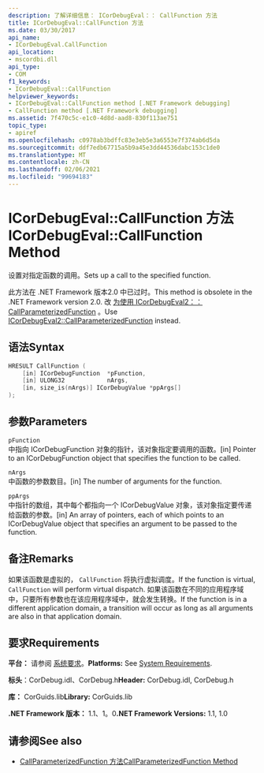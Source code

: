```yaml
---
description: 了解详细信息： ICorDebugEval：： CallFunction 方法
title: ICorDebugEval::CallFunction 方法
ms.date: 03/30/2017
api_name:
- ICorDebugEval.CallFunction
api_location:
- mscordbi.dll
api_type:
- COM
f1_keywords:
- ICorDebugEval::CallFunction
helpviewer_keywords:
- ICorDebugEval::CallFunction method [.NET Framework debugging]
- CallFunction method [.NET Framework debugging]
ms.assetid: 7f470c5c-e1c0-4d8d-aad8-830f113ae751
topic_type:
- apiref
ms.openlocfilehash: c0978ab3bdffc83e3eb5e3a6553e7f374ab6d5da
ms.sourcegitcommit: ddf7edb67715a5b9a45e3dd44536dabc153c1de0
ms.translationtype: MT
ms.contentlocale: zh-CN
ms.lasthandoff: 02/06/2021
ms.locfileid: "99694183"
---
```

# <a name="icordebugevalcallfunction-method"></a><span data-ttu-id="3d6b7-103">ICorDebugEval::CallFunction 方法</span><span class="sxs-lookup"><span data-stu-id="3d6b7-103">ICorDebugEval::CallFunction Method</span></span>

<span data-ttu-id="3d6b7-104">设置对指定函数的调用。</span><span class="sxs-lookup"><span data-stu-id="3d6b7-104">Sets up a call to the specified function.</span></span>

<span data-ttu-id="3d6b7-105">此方法在 .NET Framework 版本2.0 中已过时。</span><span class="sxs-lookup"><span data-stu-id="3d6b7-105">This method is obsolete in the .NET Framework version 2.0.</span></span> <span data-ttu-id="3d6b7-106">改 [为使用 ICorDebugEval2：： CallParameterizedFunction](icordebugeval2-callparameterizedfunction-method.md) 。</span><span class="sxs-lookup"><span data-stu-id="3d6b7-106">Use [ICorDebugEval2::CallParameterizedFunction](icordebugeval2-callparameterizedfunction-method.md) instead.</span></span>

## <a name="syntax"></a><span data-ttu-id="3d6b7-107">语法</span><span class="sxs-lookup"><span data-stu-id="3d6b7-107">Syntax</span></span>

```cpp
HRESULT CallFunction (
    [in] ICorDebugFunction  *pFunction,
    [in] ULONG32            nArgs,
    [in, size_is(nArgs)] ICorDebugValue *ppArgs[]
);
```

## <a name="parameters"></a><span data-ttu-id="3d6b7-108">参数</span><span class="sxs-lookup"><span data-stu-id="3d6b7-108">Parameters</span></span>

`pFunction`\
<span data-ttu-id="3d6b7-109">中指向 ICorDebugFunction 对象的指针，该对象指定要调用的函数。</span><span class="sxs-lookup"><span data-stu-id="3d6b7-109">[in] Pointer to an ICorDebugFunction object that specifies the function to be called.</span></span>

`nArgs`\
<span data-ttu-id="3d6b7-110">中函数的参数数目。</span><span class="sxs-lookup"><span data-stu-id="3d6b7-110">[in] The number of arguments for the function.</span></span>

`ppArgs`\
<span data-ttu-id="3d6b7-111">中指针的数组，其中每个都指向一个 ICorDebugValue 对象，该对象指定要传递给函数的参数。</span><span class="sxs-lookup"><span data-stu-id="3d6b7-111">[in] An array of pointers, each of which points to an ICorDebugValue object that specifies an argument to be passed to the function.</span></span>

## <a name="remarks"></a><span data-ttu-id="3d6b7-112">备注</span><span class="sxs-lookup"><span data-stu-id="3d6b7-112">Remarks</span></span>

<span data-ttu-id="3d6b7-113">如果该函数是虚拟的， `CallFunction` 将执行虚拟调度。</span><span class="sxs-lookup"><span data-stu-id="3d6b7-113">If the function is virtual, `CallFunction` will perform virtual dispatch.</span></span> <span data-ttu-id="3d6b7-114">如果该函数在不同的应用程序域中，只要所有参数也在该应用程序域中，就会发生转换。</span><span class="sxs-lookup"><span data-stu-id="3d6b7-114">If the function is in a different application domain, a transition will occur as long as all arguments are also in that application domain.</span></span>

## <a name="requirements"></a><span data-ttu-id="3d6b7-115">要求</span><span class="sxs-lookup"><span data-stu-id="3d6b7-115">Requirements</span></span>

<span data-ttu-id="3d6b7-116">**平台：** 请参阅 [系统要求](../../get-started/system-requirements.md)。</span><span class="sxs-lookup"><span data-stu-id="3d6b7-116">**Platforms:** See [System Requirements](../../get-started/system-requirements.md).</span></span>

<span data-ttu-id="3d6b7-117">**标头**：CorDebug.idl、CorDebug.h</span><span class="sxs-lookup"><span data-stu-id="3d6b7-117">**Header:** CorDebug.idl, CorDebug.h</span></span>

<span data-ttu-id="3d6b7-118">**库：** CorGuids.lib</span><span class="sxs-lookup"><span data-stu-id="3d6b7-118">**Library:** CorGuids.lib</span></span>

<span data-ttu-id="3d6b7-119">**.NET Framework 版本：** 1.1、1。0</span><span class="sxs-lookup"><span data-stu-id="3d6b7-119">**.NET Framework Versions:** 1.1, 1.0</span></span>

## <a name="see-also"></a><span data-ttu-id="3d6b7-120">请参阅</span><span class="sxs-lookup"><span data-stu-id="3d6b7-120">See also</span></span>

- [<span data-ttu-id="3d6b7-121">CallParameterizedFunction 方法</span><span class="sxs-lookup"><span data-stu-id="3d6b7-121">CallParameterizedFunction Method</span></span>](icordebugeval2-callparameterizedfunction-method.md)
